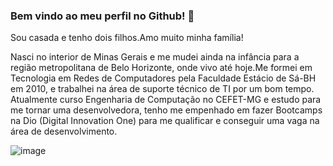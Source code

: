 ### Bem vindo ao meu perfil no Github! 👋

Sou casada e tenho dois filhos.Amo muito minha família!

Nasci no interior de Minas Gerais e me mudei ainda na infância para a região metropolitana de Belo Horizonte, onde vivo até hoje.Me formei em Tecnologia em Redes de Computadores pela Faculdade Estácio de Sá-BH em 2010, e trabalhei na área de suporte técnico de TI por um bom tempo. Atualmente curso Engenharia de Computação no CEFET-MG e estudo para me tornar uma desenvolvedora, tenho me empenhado em fazer Bootcamps na Dio (Digital Innovation One) para me qualificar e conseguir uma vaga na área de desenvolvimento.


![image](https://user-images.githubusercontent.com/18552576/110842154-80e9cf80-8285-11eb-9363-9ea1673e11cd.png)
